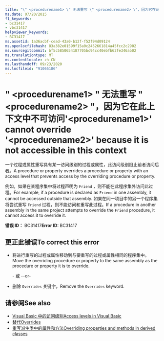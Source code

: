 ```yaml
---
title: "\" <procedurename1> \" 无法重写 \" <procedurename2> \"，因为它在此上下文中不可访问"
ms.date: 07/20/2015
f1_keywords:
- bc31417
- vbc31417
helpviewer_keywords:
- BC31417
ms.assetid: 1a36acbf-cead-43a0-b12f-f52f94d09124
ms.openlocfilehash: 83a382e01599f15a0c2452661814a45fcc2c2902
ms.sourcegitcommit: bf5c5850654187705bc94cc40ebfb62fe346ab02
ms.translationtype: MT
ms.contentlocale: zh-CN
ms.lasthandoff: 09/23/2020
ms.locfileid: "91066186"
---
```

# <a name="procedurename1-cannot-override-procedurename2-because-it-is-not-accessible-in-this-context"></a><span data-ttu-id="3d5e6-102">" \<procedurename1> " 无法重写 " \<procedurename2> "，因为它在此上下文中不可访问</span><span class="sxs-lookup"><span data-stu-id="3d5e6-102">'\<procedurename1>' cannot override '\<procedurename2>' because it is not accessible in this context</span></span>

<span data-ttu-id="3d5e6-103">一个过程或属性重写具有某一访问级别的过程或属性，此访问级别阻止前者访问后者。</span><span class="sxs-lookup"><span data-stu-id="3d5e6-103">A procedure or property overrides a procedure or property with an access level that prevents access by the overriding procedure or property.</span></span>  
  
 <span data-ttu-id="3d5e6-104">例如，如果在某程序集中将过程声明为 `Friend` ，则不能在此程序集外访问此过程。</span><span class="sxs-lookup"><span data-stu-id="3d5e6-104">For example, if a procedure is declared as `Friend` in one assembly, it cannot be accessed outside that assembly.</span></span> <span data-ttu-id="3d5e6-105">如果在同一项目中的另一个程序集将尝试重写 `Friend` 过程，则不能访问和重写此过程。</span><span class="sxs-lookup"><span data-stu-id="3d5e6-105">If a procedure in another assembly in the same project attempts to override the `Friend` procedure, it cannot access it to override it.</span></span>  
  
 <span data-ttu-id="3d5e6-106">**错误 ID：** BC31417</span><span class="sxs-lookup"><span data-stu-id="3d5e6-106">**Error ID:** BC31417</span></span>  
  
## <a name="to-correct-this-error"></a><span data-ttu-id="3d5e6-107">更正此错误</span><span class="sxs-lookup"><span data-stu-id="3d5e6-107">To correct this error</span></span>  
  
- <span data-ttu-id="3d5e6-108">将进行重写的过程或属性移动到与要重写的过程或属性相同的程序集中。</span><span class="sxs-lookup"><span data-stu-id="3d5e6-108">Move the overriding procedure or property to the same assembly as the procedure or property it is to override.</span></span>  
  
     <span data-ttu-id="3d5e6-109">\- 或 -</span><span class="sxs-lookup"><span data-stu-id="3d5e6-109">-or-</span></span>  
  
- <span data-ttu-id="3d5e6-110">删除 `Overrides` 关键字。</span><span class="sxs-lookup"><span data-stu-id="3d5e6-110">Remove the `Overrides` keyword.</span></span>  
  
## <a name="see-also"></a><span data-ttu-id="3d5e6-111">请参阅</span><span class="sxs-lookup"><span data-stu-id="3d5e6-111">See also</span></span>

- [<span data-ttu-id="3d5e6-112">Visual Basic 中的访问级别</span><span class="sxs-lookup"><span data-stu-id="3d5e6-112">Access levels in Visual Basic</span></span>](../programming-guide/language-features/declared-elements/access-levels.md)
- [<span data-ttu-id="3d5e6-113">替代</span><span class="sxs-lookup"><span data-stu-id="3d5e6-113">Overrides</span></span>](../language-reference/modifiers/overrides.md)
- [<span data-ttu-id="3d5e6-114">重写派生类中的属性和方法</span><span class="sxs-lookup"><span data-stu-id="3d5e6-114">Overriding properties and methods in derived classes</span></span>](../programming-guide/language-features/objects-and-classes/inheritance-basics.md#overriding-properties-and-methods-in-derived-classes)
